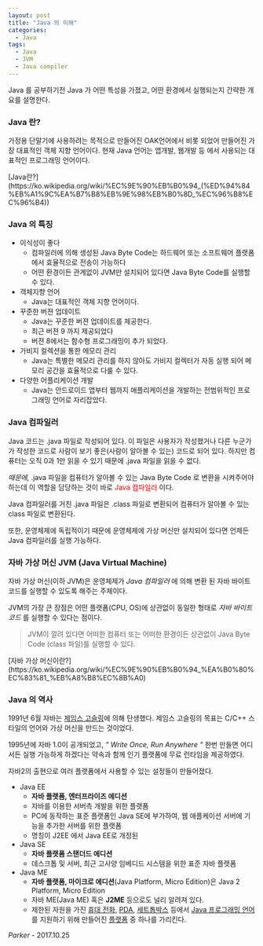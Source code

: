 ```yaml
---
layout: post
title: "Java 의 이해"
categories:
  - Java
tags:
  - Java
  - JVM
  - Java compiler
---
```


Java 를 공부하기전 Java 가 어떤 특성을 가졌고, 어떤 환경에서 실행되는지 간략한 개요를 설명한다.

### Java 란?

<p>
가정용 단말기에 사용하려는 목적으로 만들어진 OAK언어에서 비롯 되었어 만들어진 가장 대표적인 객체 지향 언어이다.  현재 Java 언어는 앱개발, 웹개발 등 에서 사용되는 대표적인 프로그래밍 언어이다.
</p>
[Java란?](https://ko.wikipedia.org/wiki/%EC%9E%90%EB%B0%94_(%ED%94%84%EB%A1%9C%EA%B7%B8%EB%9E%98%EB%B0%8D_%EC%96%B8%EC%96%B4))



### Java 의 특징

+ 이식성이 좋다
  + 컴파일러에 의해 생성된 Java Byte Code는 하드웨어 또는 소프트웨어 플랫폼에서 효율적으로 전송이 가능하다
  + 어떤 환경이든 관계없이 JVM만 설치되어 있다면 Java Byte Code를 실행할 수 있다.
+ 객체지향 언어
  + Java는 대표적인 객체 지향 언어이다.
+ 꾸준한 버젼 업데이트
  + Java는 꾸준한 버젼 업데이트를 제공한다.
  + 최근 버젼 9 까지 제공되었다
  + 버젼 8에서는 함수형 프로그래밍이 추가 되었다.
+ 가비지 컬렉션을 통한 메모리 관리
  + Java는 특별한 메모리 관리를 하지 않아도 가비지 컬렉터가 자동 실행 되어 메모리 공간을 효율적으로 다룰 수 있다.
+ 다양한 어플리케이션 개발
  + Java는 안드로이드 앱부터 웹까지 애플리케이션을 개발하는 전범위적인 프로그래밍 언어로 자리잡았다.





### Java 컴파일러

<p>

Java 코드는 .java 파일로 작성되어 있다. 이 파일은 사용자가 작성했거나 다른 누군가가 작성한 코드로 사람이 보기 좋은(사람이 알아볼 수 있는) 코드로 되어 있다. 하지만 컴퓨터는 오직 0과 1만 읽을 수 있기 때문에 .java 파일을 읽을 수 없다.

_때문에,_ .java 파일을 컴퓨터가 알아볼 수 있는 Java Byte Code 로 변환을 시켜주어야 하는데 이 역할을 담당하는 것이 바로 <span style="color:red">Java 컴파일러</span> 이다.

Java 컴파일러를 거친 .java 파일은 .class 파일로 변환되어 컴퓨터가 알아볼 수 있는 class 파일로 변환된다.

또한, 운영체제에 독립적이기 때문에 운영체제에 가상 머신만 설치되어 있다면 언제든 Java 컴파일러를 실행 가능하다.

</p>





### 자바 가상 머신 JVM (Java Virtual Machine)

<p>

자바 가상 머신(이하 JVM)은 운영체제가 _Java 컴파일러_ 에 의해 변환 된 자바 바이트 코드를 실행할 수 있도록 해주는 주체이다.

 JVM의 가장 큰 장점은 어떤 플랫폼(CPU, OS)에 상관없이 동일한 형태로 _자바 바이트 코드_ 를 실행할 수 있다는 점이다.

> JVM이 깔려 있다면 어떠한 컴퓨터 또는 어떠한 환경이든 상관없이 Java Byte Code (class 파일)를 실행할 수 있다.
</p>
[자바 가상 머신이란?](https://ko.wikipedia.org/wiki/%EC%9E%90%EB%B0%94_%EA%B0%80%EC%83%81_%EB%A8%B8%EC%8B%A0)

### Java 의 역사


1991년 6월 자바는 [제임스 고슬링](https://ko.wikipedia.org/wiki/%EC%A0%9C%EC%9E%84%EC%8A%A4_%EA%B3%A0%EC%8A%AC%EB%A7%81)에 의해 탄생했다. 제임스 고슬링의 목표는 C/C++ 스타일의 언어와 가상 머신을 만드는 것이었다.

1995년에 자바 1.0이 공개되었고, *" Write Once, Run Anywhere "* 한번 만들면 어디서든 실행 가능하게 하겠다는 약속과 함께 인기 플랫폼에 무료 런타임을 제공하였다.

자바2의 출현으로 여러 플랫폼에서 사용할 수 있는 설정들이 만들어졌다.


+ Java EE
  + **자바 플랫폼, 엔터프라이즈 에디션**
  + 자바를 이용한 서버측 개발을 위한 플랫폼
  + PC에 동작하는 표준 플랫폼인 Java SE에 부가하여, 웹 애플케이션 서버에 기능을 추가한 서버를 위한 플랫폼
  + 명칭이 J2EE 에서 Java EE로 개정된
+ Java SE
  + **자바 플랫폼 스탠더드 에디션**
  + 데스크톱 및 서버, 최근 고사양 임베디드 시스템을 위한 표준 자바 플랫폼
+ Java ME
  + **자바 플랫폼, 마이크로 에디션**(Java Platform, Micro Edition)은 Java 2 Platform, Micro Edition
  + 자바 ME(Java ME) 혹은 **J2ME** 등으로도 널리 알려져 있다.
  + 제한된 자원을 가진 [휴대 전화](https://ko.wikipedia.org/wiki/%ED%9C%B4%EB%8C%80_%EC%A0%84%ED%99%94), [PDA](https://ko.wikipedia.org/wiki/PDA), [세트톱박스](https://ko.wikipedia.org/wiki/%EC%84%B8%ED%8A%B8%ED%86%B1%EB%B0%95%EC%8A%A4) 등에서 [Java 프로그래밍 언어](https://ko.wikipedia.org/wiki/%EC%9E%90%EB%B0%94_(%ED%94%84%EB%A1%9C%EA%B7%B8%EB%9E%98%EB%B0%8D_%EC%96%B8%EC%96%B4))를 지원하기 위해 만들어진 [플랫폼](https://ko.wikipedia.org/wiki/%EC%BB%B4%ED%93%A8%ED%8C%85_%ED%94%8C%EB%9E%AB%ED%8F%BC) 중 하나를 가리킨다.





 _Parker_	- 2017.10.25
